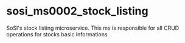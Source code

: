 # sosi_ms0002_stock_listing
SoSI's stock listing microservice. This ms is responsible for all CRUD operations for stocks basic informations.
